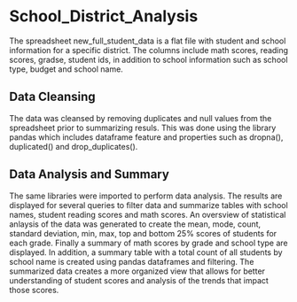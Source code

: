 # School_District_Analysis
The spreadsheet new_full_student_data is a flat file with student and school information for a specific district. The columns include math scores, reading scores, gradse, student ids, in addition to school information such as school type, budget and school name.

## Data Cleansing
The data was cleansed by removing duplicates and null values from the spreadsheet prior to summarizing resuls. This was done using the library pandas which includes dataframe feature and properties such as dropna(), duplicated() and drop_duplicates(). 

## Data Analysis and Summary
The same libraries were imported to perform data analysis. The results are displayed for several queries to filter data and summarize tables with school names, student reading scores and math scores. An oversview of statistical anlaysis of the data was generated to create the mean, mode, count, standard deviation, min, max, top and bottom 25% scores of students for each grade. 
Finally a summary of math scores by grade and school type are displayed. In addition, a summary table with a total count of all students by school name is created using pandas dataframes and filtering. The summarized data creates a more organized view that allows for better understanding of student scores and analysis of the trends that impact those scores.
